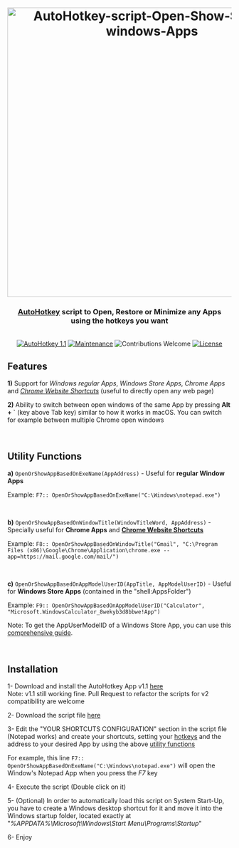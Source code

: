 <h1 align="center">
   <img src="https://github.com/JuanmaMenendez/AutoHotkey-script-Open-Show-Apps/raw/master/logo.png" alt="AutoHotkey-script-Open-Show-Switch-windows-Apps" width="650px">    
</h1>

<h3 align="center"><a href="https://www.autohotkey.com/" target="_blank">AutoHotkey</a> script to Open, Restore or Minimize any Apps using the hotkeys you want</h3>
<br /> 

<div align="center">
    <a href="https://autohotkey.com">
        <img src="https://img.shields.io/badge/AutoHotkey-1.1-blue.svg" alt="AutoHotkey 1.1" /></a>    
    <a href="https://GitHub.com/JuanmaMenendez/AutoHotkey-script-Open-Show-Apps/graphs/commit-activity"> 
        <img src="https://img.shields.io/badge/Maintained%3F-yes-green.svg" alt="Maintenance"></a>
    <img src="https://img.shields.io/badge/contributions-welcome-orange.svg" alt="Contributions Welcome">
    <a href="https://github.com/JuanmaMenendez/AutoHotkey-script-Open-Show-Apps/blob/master/LICENSE">
        <img src="https://img.shields.io/badge/license-MIT-blue.svg" alt="License"></a>
</div>


## Features

**1)** Support for *Windows regular Apps*, *Windows Store Apps*, *Chrome Apps* and [*Chrome Website Shortcuts*](https://www.laptopmag.com/articles/how-to-create-desktop-shortcuts-for-web-pages-using-chrome) (useful to directly open any web page)

**2)** Ability to switch between open windows of the same App by pressing **Alt + `** (key above Tab key) similar to how it works in macOS. You can switch for example between multiple Chrome open windows 

<br /> 


## Utility Functions

**a)** `OpenOrShowAppBasedOnExeName(AppAddress)` - Useful for **regular Window Apps**

Example: `F7:: OpenOrShowAppBasedOnExeName("C:\Windows\notepad.exe")`

<br>

**b)** `OpenOrShowAppBasedOnWindowTitle(WindowTitleWord, AppAddress)` - Specially useful for **Chrome Apps** and [**Chrome Website Shortcuts**](https://www.laptopmag.com/articles/how-to-create-desktop-shortcuts-for-web-pages-using-chrome) 

Example: `F8:: OpenOrShowAppBasedOnWindowTitle("Gmail", "C:\Program Files (x86)\Google\Chrome\Application\chrome.exe --app=https://mail.google.com/mail/")`

<br>

**c)** `OpenOrShowAppBasedOnAppModelUserID(AppTitle, AppModelUserID)` - Useful for **Windows Store Apps** (contained in the "shell:AppsFolder\")

Example: `F9:: OpenOrShowAppBasedOnAppModelUserID("Calculator", "Microsoft.WindowsCalculator_8wekyb3d8bbwe!App")`

Note: To get the AppUserModelID of a Windows Store App, you can use this [comprehensive guide](https://jcutrer.com/windows/find-aumid).


<br /> 


## Installation

1- Download and install the AutoHotkey App v1.1 [here](https://www.autohotkey.com/) <br />
Note: v1.1 still working fine. Pull Request to refactor the scripts for v2 compatibility are welcome

2- Download the script file [here](https://github.com/JuanmaMenendez/AutoHotkey-script-Open-Show-Apps/releases/latest/download/AutoHotkey-script-Open-Show-Apps.ahk)

3- Edit the "YOUR SHORTCUTS CONFIGURATION" section in the script file (Notepad works) and create your shortcuts, setting your [hotkeys](https://autohotkey.com/docs/KeyList.htm) and the address to your desired App by using the above [utility functions](https://github.com/JuanmaMenendez/AutoHotkey-script-Open-Show-Apps#utility-functions)

For example, this line `F7:: OpenOrShowAppBasedOnExeName("C:\Windows\notepad.exe")`  will open the Window's Notepad App when you press the *F7* key

4- Execute the script (Double click on it)

5- (Optional) In order to automatically load this script on System Start-Up, you have to create a Windows desktop shortcut for it and move it into the Windows startup folder, located exactly at "*%APPDATA%\Microsoft\Windows\Start Menu\Programs\Startup*"

6- Enjoy

<br /> 
